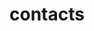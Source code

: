---
layout: page
title: contacts
nav: true
nav_order: 1
dropdown: true
children: 
    - title: homepage
      permalink: https://meenrock.github.io/supawatpro/
    - title: divider
    - title: my resume
      permalink: https://meenrock.github.io/supawatpro/resume.html
    - title: divider
    - title: contacts
      permalink: https://meenrock.github.io/supawatpro/contact.html
---